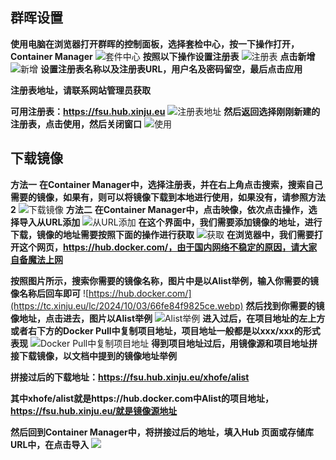 ## 群晖设置
**使用电脑在浏览器打开群晖的控制面板，选择套检中心，按一下操作打开，Container Manager**
![套件中心](https://tc.xinju.eu/lc/2024/10/02/66fc55212f206.webp)
**按照以下操作设置注册表**
![注册表](https://tc.xinju.eu/lc/2024/10/02/66fc56872592d.webp)
**点击新增**
![新增](https://tc.xinju.eu/lc/2024/10/02/66fc587b4d991.webp)
**设置注册表名称以及注册表URL，用户名及密码留空，最后点击应用**

**注册表地址，请联系网站管理员获取**

**可用注册表：https://fsu.hub.xinju.eu**
![注册表地址](https://tc.xinju.eu/lc/2024/10/02/66fc598c6b917.webp)
**然后返回选择刚刚新建的注册表，点击使用，然后关闭窗口**
![使用](https://tc.xinju.eu/lc/2024/10/02/66fc5c4fcbb91.webp)

## 下载镜像
**方法一**
**在Container Manager中，选择注册表，并在右上角点击搜索，搜索自己需要的镜像，如果有，则可以将镜像下载到本地进行使用，如果没有，请参照方法2**
![下载镜像](https://tc.xinju.eu/lc/2024/10/03/66fe81feca272.webp)
**方法二**
**在Container Manager中，点击映像，依次点击操作，选择导入从URL添加**
![从URL添加](https://tc.xinju.eu/lc/2024/10/03/66fe82df97f24.webp)
**在这个界面中，我们需要添加镜像的地址，进行下载，镜像的地址需要按照下面的操作进行获取**
![获取](https://tc.xinju.eu/lc/2024/10/03/66fe835245256.webp)
**在浏览器中，我们需要打开这个网页，https://hub.docker.com/，由于国内网络不稳定的原因，请大家自备魔法上网**

**按照图片所示，搜索你需要的镜像名称，图片中是以Alist举例，输入你需要的镜像名称后回车即可**
![https://hub.docker.com/](https://tc.xinju.eu/lc/2024/10/03/66fe84f9825ce.webp)
**然后找到你需要的镜像地址，点击进去，图片以Alist举例**
![Alist举例](https://tc.xinju.eu/lc/2024/10/03/66fe85a00c660.webp)
**进入过后，在项目地址的左上方或者右下方的Docker Pull中复制项目地址，项目地址一般都是以xxx/xxx的形式表现**
![Docker Pull中复制项目地址](https://tc.xinju.eu/lc/2024/10/03/66fe86314720f.webp)
**得到项目地址过后，用镜像源和项目地址拼接下载镜像，以文档中提到的镜像地址举例**

**拼接过后的下载地址：https://fsu.hub.xinju.eu/xhofe/alist**

**其中xhofe/alist就是https://hub.docker.com中Alist的项目地址，https://fsu.hub.xinju.eu/就是镜像源地址**

**然后回到Container Manager中，将拼接过后的地址，填入Hub 页面或存储库 URL中，在点击导入**
![](https://tc.xinju.eu/lc/2024/10/03/66fe835245256.webp)

<!-- ##{"script":"<script src='https://blog.meekdai.com/Gmeek/plugins/GmeekTOC.js'></script>"}## -->


